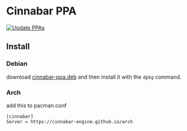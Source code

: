 # Cinnabar PPA
[![Update PPAs](https://github.com/cinnabar-engine/cinnabar-engine.github.io/actions/workflows/ppa-update.yml/badge.svg)](https://github.com/cinnabar-engine/cinnabar-engine.github.io/actions/workflows/ppa-update.yml)

## Install

### Debian

download [cinnabar-ppa.deb](/debian/cinnabar-ppa.deb) and then install it with the `dpkg` command.

### Arch

add this to pacman.conf

```
[cinnabar]
Server = https://cinnabar-engine.github.io/arch
```
